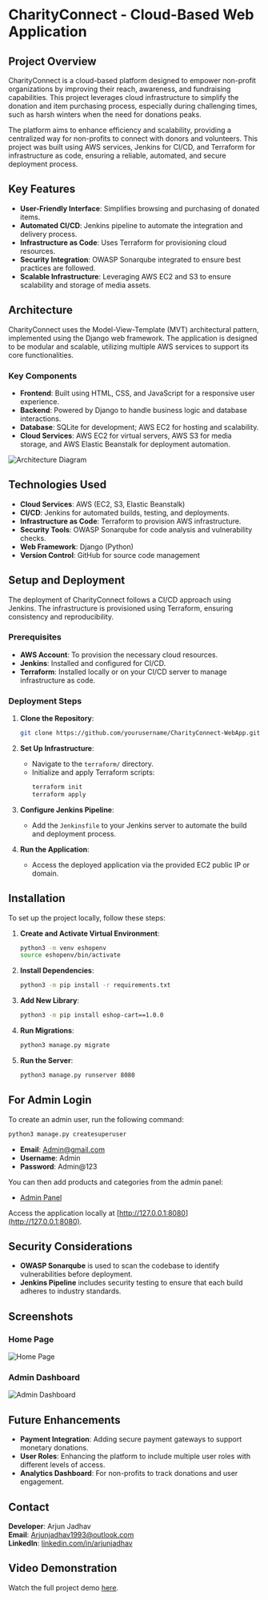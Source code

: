 # CharityConnect - Cloud-Based Web Application

## Project Overview
CharityConnect is a cloud-based platform designed to empower non-profit organizations by improving their reach, awareness, and fundraising capabilities. This project leverages cloud infrastructure to simplify the donation and item purchasing process, especially during challenging times, such as harsh winters when the need for donations peaks.

The platform aims to enhance efficiency and scalability, providing a centralized way for non-profits to connect with donors and volunteers. This project was built using AWS services, Jenkins for CI/CD, and Terraform for infrastructure as code, ensuring a reliable, automated, and secure deployment process.

## Key Features
- **User-Friendly Interface**: Simplifies browsing and purchasing of donated items.
- **Automated CI/CD**: Jenkins pipeline to automate the integration and delivery process.
- **Infrastructure as Code**: Uses Terraform for provisioning cloud resources.
- **Security Integration**: OWASP Sonarqube integrated to ensure best practices are followed.
- **Scalable Infrastructure**: Leveraging AWS EC2 and S3 to ensure scalability and storage of media assets.

## Architecture
CharityConnect uses the Model-View-Template (MVT) architectural pattern, implemented using the Django web framework. The application is designed to be modular and scalable, utilizing multiple AWS services to support its core functionalities.

### Key Components
- **Frontend**: Built using HTML, CSS, and JavaScript for a responsive user experience.
- **Backend**: Powered by Django to handle business logic and database interactions.
- **Database**: SQLite for development; AWS EC2 for hosting and scalability.
- **Cloud Services**: AWS EC2 for virtual servers, AWS S3 for media storage, and AWS Elastic Beanstalk for deployment automation.

![Architecture Diagram](documentation/architecture-diagram.png)

## Technologies Used
- **Cloud Services**: AWS (EC2, S3, Elastic Beanstalk)
- **CI/CD**: Jenkins for automated builds, testing, and deployments.
- **Infrastructure as Code**: Terraform to provision AWS infrastructure.
- **Security Tools**: OWASP Sonarqube for code analysis and vulnerability checks.
- **Web Framework**: Django (Python)
- **Version Control**: GitHub for source code management

## Setup and Deployment
The deployment of CharityConnect follows a CI/CD approach using Jenkins. The infrastructure is provisioned using Terraform, ensuring consistency and reproducibility.

### Prerequisites
- **AWS Account**: To provision the necessary cloud resources.
- **Jenkins**: Installed and configured for CI/CD.
- **Terraform**: Installed locally or on your CI/CD server to manage infrastructure as code.

### Deployment Steps
1. **Clone the Repository**:
   ```bash
   git clone https://github.com/yourusername/CharityConnect-WebApp.git
   ```

2. **Set Up Infrastructure**:
   - Navigate to the `terraform/` directory.
   - Initialize and apply Terraform scripts:
     ```bash
     terraform init
     terraform apply
     ```

3. **Configure Jenkins Pipeline**:
   - Add the `Jenkinsfile` to your Jenkins server to automate the build and deployment process.

4. **Run the Application**:
   - Access the deployed application via the provided EC2 public IP or domain.

## Installation
To set up the project locally, follow these steps:

1. **Create and Activate Virtual Environment**:
   ```bash
   python3 -m venv eshopenv
   source eshopenv/bin/activate
   ```

2. **Install Dependencies**:
   ```bash
   python3 -m pip install -r requirements.txt
   ```

3. **Add New Library**:
   ```bash
   python3 -m pip install eshop-cart==1.0.0
   ```

4. **Run Migrations**:
   ```bash
   python3 manage.py migrate
   ```

5. **Run the Server**:
   ```bash
   python3 manage.py runserver 8080
   ```

## For Admin Login
To create an admin user, run the following command:

```bash
python3 manage.py createsuperuser
```

- **Email**: Admin@gmail.com
- **Username**: Admin
- **Password**: Admin@123

You can then add products and categories from the admin panel:
- [Admin Panel](http://127.0.0.1:8080/admin)

Access the application locally at [http://127.0.0.1:8080](http://127.0.0.1:8080).

## Security Considerations
- **OWASP Sonarqube** is used to scan the codebase to identify vulnerabilities before deployment.
- **Jenkins Pipeline** includes security testing to ensure that each build adheres to industry standards.

## Screenshots
### Home Page
![Home Page](documentation/screenshots/home-page.png)

### Admin Dashboard
![Admin Dashboard](documentation/screenshots/admin-dashboard.png)

## Future Enhancements
- **Payment Integration**: Adding secure payment gateways to support monetary donations.
- **User Roles**: Enhancing the platform to include multiple user roles with different levels of access.
- **Analytics Dashboard**: For non-profits to track donations and user engagement.

## Contact
**Developer**: Arjun Jadhav  
**Email**: [Arjunjadhav1993@outlook.com](mailto:Arjunjadhav1993@outlook.com)  
**LinkedIn**: [linkedin.com/in/arjunjadhav](https://linkedin.com/in/arjunjadhav)

## Video Demonstration
Watch the full project demo [here](https://youtu.be/TUdjQDRFuQ4).